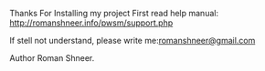 Thanks For Installing my project
First read help manual:
http://romanshneer.info/pwsm/support.php

If stell not understand, please write me:romanshneer@gmail.com

Author Roman Shneer.